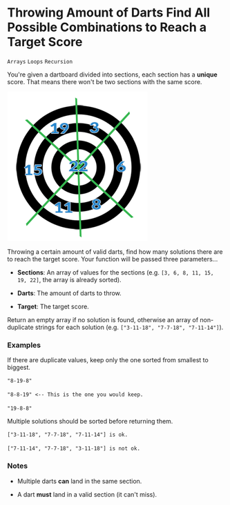 # Throwing <N> Amount of Darts Find All Possible Combinations to Reach a Target Score

`Arrays` `Loops` `Recursion`

You're given a dartboard divided into sections, each section has a **unique** score. That means there won't be two sections with the same score.

![Dartboard example](img/dartboard.png)

Throwing a certain amount of valid darts, find how many solutions there are to reach the target score. Your function will be passed three parameters...

- **Sections**: An array of values for the sections (e.g. `[3, 6, 8, 11, 15, 19, 22]`, the array is already sorted).

- **Darts**: The amount of darts to throw.

- **Target**: The target score.

Return an empty array if no solution is found, otherwise an array of non-duplicate strings for each solution (e.g. `["3-11-18", "7-7-18", "7-11-14"]`).

### Examples

If there are duplicate values, keep only the one sorted from smallest to biggest.

```
"8-19-8"

"8-8-19" <-- This is the one you would keep.

"19-8-8"
```

Multiple solutions should be sorted before returning them.

```
["3-11-18", "7-7-18", "7-11-14"] is ok.

["7-11-14", "7-7-18", "3-11-18"] is not ok.
```

### Notes

- Multiple darts **can** land in the same section.

- A dart **must** land in a valid section (it can't miss).
